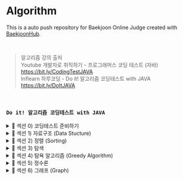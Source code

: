 # Algorithm
This is a auto push repository for Baekjoon Online Judge created with [BaekjoonHub](https://github.com/BaekjoonHub/BaekjoonHub).

<br>

> 알고리즘 강의 출처 <br> 
Youtube 개발자로 취직하기 - 프로그래머스 코딩 테스트 (자바) https://bit.ly/CodingTestJAVA  <br>
Inflearn 하루코딩 - Do it! 알고리즘 코딩테스트 with JAVA https://bit.ly/DoItJAVA 

<br>

### `Do it! 알고리즘 코딩테스트 with JAVA`

<details>
  
  <summary> 📌 섹션 0) 코딩테스트 준비하기 </summary>
  
  * #### `시간복잡도`
    * 보통 코딩테스트 문제는 시간 제한이 있다 (1~2초 내외)
    * 1초당 1억 번의 연산을 한 다고 대략 가정하면 되고, 최악의 연산 시간 (빅오표기법) 이 시간 제한 안에 수행될 수 있도록 문제 풀이를 진행해야 한다
    * 연산 횟수를 구하는 공식 : 알고리즘 시간 복잡도 X 데이터의 크기
    * 상수는 시간복잡도에서 제외하고, 가장 많이 중첩된 반복문 (ex. 이중, 3중 for문...) 이 수행시간이 제일 길기 때문에 시간복잡도의 기준으로 삼는다
    * 코테 문제를 한 번에 맞추면 정말 행운이지만, 문제가 틀렸다면, 1️⃣ 알맞은 알고리즘을 선택했는지 2️⃣ 비효율적인 로직이 쓰였는지, 어떻게 효율적으로 바꿀지 를 중심으로 고민할 것

  <br>
  
  * #### `디버깅`
    * 문제 풀다가 흠... 긴가민가 하는 부분에 디버깅을 찍고 돌려보자 (처음에는 로그를 찍는게 더 편하다고 생각하겠지만 디버깅이 더 괜찮대요)
    * 반복문에서 인덱스 범위 지정 오류 찾아보기
    * 잘못된 변수 사용 오류 찾아보기
    * 자료형 범위 오류 찾아보기 (int 형을 사용했는데 이상하게 음수가 나온다면 long 으로 바꿔보자, 이런 일이 꽤 빈번하게 발생하기 때문에 아예 초장부터 long으로 선언하고 문제 푸는게 정신건강에 이로울 수 있다)

</details>


<details>

  <summary> 📌 섹션 1) 자료구조 (Data Stucture) </summary>

  * #### `배열` 
    * 배열은 메모리의 연속 공간에 값이 채워져 있는 형태의 자료구조, 배열의 값은 인덱스를 통해 참조할 수 있으며, 선언한 자료형의 값만 저장할 수 있다.
    * 인덱스를 사용하여 값에 바로 접근할 수 있다.
    * 새로운 값을 삽입하거나 특정 인덱스에 있는 값을 삭제하기 어렵다. 값을 삽입하거나 삭제하려면 해당 인덱스 주변에 있는 값을 이동시키는 과정이 필요하다.
    * 배열의 크기는 선언할 때 지정할 수 있으며, 한 번 선언하면 크기를 늘리거나 줄일 수 없다.
    * 구조가 간단한 편 ➡️ 코테에서 많이 사용함

  <br>
  
  * #### `리스트` 
    * 리스트는 값과 포인터를 묶은 노드(값, 포인터를 쌍으로 갖는 기초 단위) 라는 것을 포인터로 연결한 자료구조다.
    * 인텍스가 없으므로 값에 접근하려면 Head 포인터부터 순서대로 접근해야 한다. ➡️ 값에 접근하는 속도가 느리다
    * 포인터로 연결되어 있으므로 데이터를 삽입하거나 삭제하는 연산 속도가 빠르다.
    * 선언할 때 크기를 별도로 지정하지 않아도 된다. ➡️ 리스트의 크기는 정해져 있지 않으며, 크기가 변하기 쉬운 데이터를 다룰 때 적절하다!
    * 포인터를 저장할 공간이 필요하므로, 배열보다는 구조가 복잡하다
    * 구현되어있는 ArrayList, LinkedList는 삽입, 삭제, 접근이 내부적으로 지원되기 때문에, 쌩 리스트를 구현하는 경우는 거의 없음 (쌩 리스트를 구현하는건 난이도가 상당히 높음)

  <br>
  
  * #### `구간 합` 
    * 구간 합은 합 배열을 이용하여 시간 복잡도를 더 줄이기 위해 사용하는 특수한 목적의 알고리즘이다.
    * <img width="404" alt="image" src="https://github.com/chujaeyeong/Algorithm/assets/123634960/97c6e441-36dd-472d-8d05-3c520c991e28">

    * 합 배열 S를 만드는 공식 : S[i] = S[i-1] + A[i]

    <br>

    * <img width="404" alt="image" src="https://github.com/chujaeyeong/Algorithm/assets/123634960/73367c95-5cbc-496e-9e44-21a423927ba4">

    * i에서 j까지의 구간 합을 구하는 공식 : S[j] - S[i-1]
   
  <br>

  * #### `투 포인터` 
    * 투포인터의 이동 원칙
    * 번호의 합이 M보다 크므로 큰 번호 index 를 내린다 : A[i] + A[j] > M일 때, j--;
    * 번호의 합이 M보다 작으므로 작은 번호 index를 올린다 : A[i] + A[j] < M일 때, i++;
    * 양쪽 포인터를 모두 이동시키고 count를 증가시킨다 : A[i] + A[j] == M일 때, i++; j--; count++;

  <br>

  * #### `슬라이딩 윈도우` 
    * 시간복잡도가 O(n) 이라 주어진 문제의 max값이 클 때 유용하게 사용할 수 있음.
    * 크기가 정해진 부분 문자열 (윈도우) 를 이동시키면서, 크기를 유지한 상태로 윈도우를 이동시키면서 조건에 맞는지 탐색하는 방법
    * <img width="506" alt="image" src="https://github.com/chujaeyeong/Algorithm/assets/123634960/62a62241-25e8-41e7-b294-a4c823e71b8f">

  <br>

  * #### `스택과 큐` 
    * 스택 : 삽입과 삭제 연산이 후입선출(LIFO)로 이루어져있는 자료구조로, 삽입과 삭제가 한 쪽에서만 일어나는 특징을 가짐
    * 스택은 깊이 우선 탐색 (DFS), 백트래킹 종류의 코테에서 효과적임. 후입선출은 개념 자체가 재귀 함수 알고리즘 원리와 일맥상통함 
      * top : 삽입과 삭제가 일어나는 위치
      * push : top 위치에 현재 있는 데이터를 삭제하고 확인하는 연산
      * peek : top 위치에 현재 있는 데이터를 단순 확인하는 연산
    * 큐 : 삽입 삭제 연산이 선입선출(FIFO)로 이루어져있는 자료구조로, 스택과는 다르게 삽입과 삭제가 양방향에서 일어나는 특징을 가짐
    * 큐는 너비 우선 탐색 (BFS) 에서 자주 사용하는 연산임
      * rear :큐에서 가장 끝 데이터를 가리키는 영역
      * front : 큐에서 가장 앞의 데이터를 가리키는 영역
      * add : rear 부분에 새로운 데이터를 삽입하는 연산
      * poll : front 부분에 있는 데이터를 삭제하고 확인하는 연산
      * peek : front에 있는 데이터를 확인할 때 사용하는 연산
    * 우선순위 큐도 있음 (들어간 순서와 산관 없이 우선순위가 높은 데이터가 먼저 나오는 자료구조, 큐 설정에 따라 front에 항상 최댓값 또는 최솟값이 위치함. 일반적으로 힙(heap, 트리 종류 中 1)을 이용해 구현)

</details>


<details>

  <summary> 📌 섹션 2) 정렬 (Sorting) </summary>

  * #### `버블 정렬 (Bubble Sort)`
    * 인접한 두 개의 데이터 크기를 비교해 정렬하는 방법
    * 간단하게 구현할 수는 있지만, 시간복잡도는 O(n²) 으로, 다른 정렬 알고리즘보다 속도가 느린 편
    * <img width="781" alt="image" src="https://github.com/chujaeyeong/Algorithm/assets/123634960/2fcfd32d-3a20-41b1-8f97-3fc436bc1179">

    * 그림과 같이 루프를 돌면서 인접한 데이터 간의 swap 연산으로 정렬함
    * 만약 특정한 루프의 전체 영역에서 swap이 한 번도 발생하지 않았다면, 그 영역 뒤에 있는 데이터가 모두 정렬되었다는 뜻이므로 프로세스를 종료해도 된다.
   
  <br>

  * #### `선택 정렬 (Selection Sort)`
    * 대상 데이터에서 최대나 최소 데이터를 데이터가 나열된 순으로 찾아가며 선택하는 방법
    * 선택 정렬은 구현 방법이 복잡하고, 시간 복잡도도 O(n²)으로 효율적이지 않아 코딩테스트에서는 많이 사용하지 않지만, 이를 응용하는 문제가 나올 수 있고 기술면접에서 간간히 물어봄
    * <img width="432" alt="image" src="https://github.com/chujaeyeong/Algorithm/assets/123634960/4442d2e7-2941-411d-932b-bbcac1f11c5e"> 

    * 남은 정렬 부분에서 최솟값 또는 최댓값을 찾는다 ➡️ 남은 정렬 부분에서 가장 앞에 있는 데이터와 선택된 데이터를 swap 한다 ➡️
      가장 앞에 있는 데이터의 위치를 변경해(index++) 남은 정렬 부분의 번위를 축소한다 ➡️ 전체 데이터 크기만큼 index가 커질 때까지, 즉 남은 정렬 부분이 없을 때까지 반복한다

  <br>

  * #### `삽입 정렬 (Insertion Sort)`
    * 이미 정렬된 데이터 범위에 정렬되지 않은 데이터를 적절한 위치에 삽입시켜 정렬하는 방법
    * 시간 복잡도는 버블정렬, 선택정렬과 동일하게 O(n²)으로 느린 편이지만, 구현하기 쉬운 편 (시간복잡도가 느려서 코테에서 자주 사용하지는 않는 정렬이지만 면접때 정렬 관련된 질문 나오는거에 대비해서 알아두면 좋다)
    * <img width="757" alt="image" src="https://github.com/chujaeyeong/Algorithm/assets/123634960/bcaa3e60-133f-4046-8609-d8db6c1a00de"> 

    * 선택 데이터를 현재 정렬된 데이터 범위 내에서 적절한 위치의 삽입하는 것이 삽입 정렬의 전부다
    * 현재 index에 있는 데이터 값을 선택한다 ➡️ 현재 선택한 데이터가 정렬된 데이터 범위에 삽입될 위치를 탐색한다 ➡️ 삽입 위치부터 index에 있는 위치까지 shift 연산을 수행한다
       ➡️ 전체 데이터의 크기만큼 index가 커질 때까지, 즉 선택할 데이터가 없을 떄까지 반복한다
    * 적절한 삽입 위치를 탐색하는 부분에서 이진 탐색 등과 같은 탐색 알고리즘을 사용하면 시간 복잡도를 줄일 수 있음!
  
  <br>
  
  * #### `퀵 정렬 (Quick Sort)`
    * 기준값 (pivort) 을 선정해 해당 값보다 작은 데이터와 큰 데이터로 분류하는 것을 반복해 정렬하는 알고리즘
    * 기준값이 어떻게 선정되는지가 시간 복잡도에 많은 영향을 미치고, 평균 시간 복잡도는 O(nlogn)이며 최악의 경우에는 시간 복잡도가 O(n²)이 됨
    * <img width="429" alt="image" src="https://github.com/chujaeyeong/Algorithm/assets/123634960/fcb767f9-8ce0-41c8-91ba-f962e1262a9e">
    * <img width="739" alt="image" src="https://github.com/chujaeyeong/Algorithm/assets/123634960/d91a2127-bb15-429b-bc1e-f6a79b0066ea">

    * pivort 선정을 운에 맡겨야되서 평균 시간 복잡도랑 최악 시간복잡도 차이가 심한 정렬이지만, 평균 시간 복잡도는 나름 준수한 편으로 코테에서는 종종 응용하는편 (재귀함수 활용)

  <br>
  
  * #### `병합 정렬 (Merge Sort)`
    * 분할 정복 (divide and conquer) 방식을 사용해서 데이터를 분할하고, 분할한 집합을 정렬하며 합치는 알고리즘, 시간 복잡도는 O(nlogn) 으로 준수한 편이다
    * <img width="346" alt="image" src="https://github.com/chujaeyeong/Algorithm/assets/123634960/444bc65b-03b6-4388-8804-0ec3a57feaeb">

    * 병합 정렬은 2개의 그룹을 병합하는 원리라는걸 꼭 숙지할 것 (투 포인터 활용, 앞 그룹은 정렬 시켜놓고 포인터 주고, 뒷 그룹은 정렬 안 되어있는 상태에서 병합 정렬을 쓰는 것)
  
  <br>
  
  * #### `기수 정렬 (Redix Sort)`
    * 기수 정렬은 값을 비교하지 않는 특이한 정렬
    * 값을 놓고 비교할 자릿수를 정한 다음, 해당 자릿수만 비교하는 정렬, 시간 복잡도는 O(kn) 이다 (여기서 k는 자릿수를 의미함)
    * 데이터가 굉장히 많은데, 각 데이터의 자릿수가 길지 않다면 시간 복잡도가 낮은 편이라 써먹어도 괜찮은 정렬임
    * 기수 정렬은 10개의 큐를 이용하는데, 각 큐는 값의 자릿수를 대표함 (0~9)
    * <img width="668" alt="image" src="https://github.com/chujaeyeong/Algorithm/assets/123634960/c4e5952f-0661-4cbe-b2f1-3e54a1142ff1"> 

</details>
    

<details>
  
  <summary> 📌 섹션 3) 탐색 </summary>

  * #### `DFS (깊이 우선 탐색)` 
    * 깊이 우선 탐색 (DFS : depth-first search) 은 그래프 완전 탐색 기법 중 하나이며, 그래프의 시작 노드에서 출발하여 탐색할 한 쪽 분기를 정하여 최대 깊이까지 탐색을 마친 후 다른 쪽 분기로 이동하여 다시 탐색을 수행하는 알고리즘이다
    * 재귀 함수르 구현하고, 스택 자료구조를 이용한다 (FILO)
    * 시간 복잡도는 O(V + E) (여기서 V : 노드 수 / E : 엣지 수 이다.)
    * DFS은 실제 구현 시 재귀함수를 이용하므로, 스택 오버플로에 유의해야함.
    * DFS는 한 번 방문한 노드를 다시 방문하면 안 되므로, 노드 방문 여부를 체크할 배열이 필요
    * <img width="796" alt="image" src="https://github.com/chujaeyeong/Algorithm/assets/123634960/eb8c56ef-d583-46fd-bba6-c8e21fe70050">
    * <img width="796" alt="image" src="https://github.com/chujaeyeong/Algorithm/assets/123634960/c174e576-08b8-4149-b665-6e3e78018c47">
    * <img width="796" alt="image" src="https://github.com/chujaeyeong/Algorithm/assets/123634960/52c51a6b-a9ae-4403-90d0-6cb159c434d1">

  <br>

  * #### `BFS (너비 우선 탐색)` 
    * 너비 우선 탐색 (BFS : breadth-first search) 도 DFS 와 동일하게 그래프를 완전 탐색하는 방법 중 하나고, 시작 노드에서 출발해 시작 노드를 기준으로 가까운 노드를 먼저 방문하면서 탐색하는 알고리즘이다
    * 선입선출 (FIFO) 이 특징이며, 큐 자료구조를 이용한다.
    * 시간복잡도는 O(V + E) (여기서 V : 노드 수 / E : 엣지 수 이다.) 로 DFS와 동일하다
    * 너비 우선 탐색은 탐색 시작 노드와 가까운 노드를 우선하여 탐색하므로, 목표 노드에 도착하는 경로가 여러 개일 때 최단 경로를 보장함
    * <img width="514" alt="image" src="https://github.com/chujaeyeong/Algorithm/assets/123634960/0546f3c4-de29-4fc3-a040-8e140ef83b55">

    * <img width="514" alt="image" src="https://github.com/chujaeyeong/Algorithm/assets/123634960/71449ec1-be28-43c3-b1d3-4af190f8dafb">

    * <img width="514" alt="image" src="https://github.com/chujaeyeong/Algorithm/assets/123634960/fe921be3-f553-41ef-b838-92f5db61674a">


  * #### `이진 탐색 (binary search)` 
    * 이진 탐색 이란, 데이터가 정렬되어 있는 상태에서 원하는 값을 찾아내는 알고리즘이다.
    * 대상 데이터의 중앙값과 찾고자 하는 값을 비교해 데이터의 크기를 절반씩 줄이면서 대상을 찾음
    * 이진탐색의 시간 복잡도는 O(logN)
    * 이진 탐색은 정렬 데이터에서 원하는 데이터를 탐색할 때 사용하는 가장 일반적인 알고리즘, 구현 및 원리가 비교적 간단해서 코테에 자주 출제되는 영역임 !
    * 다만, 이진 탐색은 데이터가 정렬되어 있어야 정상적으로 수행할 수 있으니까 이진 탐색 실행 전에 데이터 정렬은 필수임
    
    <br>
    
    * 이진 탐색 과정 (오름차순으로 정렬된 데이터 기준, 내림차순은 이 과정을 반대로 하면 됨.)
      * 1. 현재 데이터셋의 중앙값을 선택한다
        2. 중앙값 > 타깃 데이터 일 때, 중앙값 기준으로 왼쪽 데이터셋을 선택한다.
        3. 중앙값 < 타깃 데이터일 때, 중앙값 기준으로 오른쪽 데이터셋을 선택한다.
        4. 과정 1 ~ 3을 반복하다가, 중앙값 == 타깃 데이터일 때 이진 탐색을 종료한다.
           <img width="500" alt="image" src="https://github.com/chujaeyeong/Algorithm/assets/123634960/6780d232-b208-4e5d-be24-bf787159de42">
    
</details>


<details>

  <summary> 📌 섹션 4) 탐욕 알고리즘 (Greedy Algorithm) </summary>
  
  * #### `그리디 알고리즘 (탐욕법)` 
    * 그리디 알고리즘이란, 현재 상태에서 보는 선택지 중 최선의 선택지가 전체 선택지 중 최선의 선택지라고 가정하는 알고리즘이다.
    * 그리디 알고리즘의 크리티컬 포인트는, 그리디 알고리즘이 선택하는 최선의 선택지는 문제에서의 최적의 해(best answer) 를 보장하지 않는다는 점이다
    * 그래서 실제 코딩테스트에서 그리디 알고리즘을 적용할 수 있는지 판단하는 과정이 매우 중요함
    * 그리디 알고리즘의 수행 과정
      * 1. 해 선택 : 현재 상태에서 가장 최선이라고 생각되는 해를 선택한다.
        2. 적절성 검사 : 현재 선택한 해가 전체 문제의 제약 조건에 벗어나지 않는지 검사한다.
        3. 해 검사 : 현재까지 선택한 해 집합이 전체 문제를 해결할 수 있는지 검사한다. 전체 문제를 해결하지 못한다면, 1번으로 돌아가서 같은 과정을 반복한다.
  
</details>


<details>

  <summary> 📌 섹션 5) 정수론 </summary>

  * #### `소수 구하기 (에라토스테네스의 체)` 
    * 소수 (prime number) : 자신보다 작은 2개의 자연수를 곱해 만들 수 없는 1보다 큰 자연수, 1과 자기 자신 외에 약수가 존재하지 않는 수
    * 종종 소수를 판별하는 '소수 구하기' 문제가 종종 출제되는데, 소수를 구하는 대표적인 판별법으로는 **에라토스테네스의 체** 가 있음.
    * 에라토스테네스의 체의 원리
      * 1. 구하고자 하는 소수의 범위만큼 1차원 배열을 생성한다.
           <img width="562" alt="image" src="https://github.com/chujaeyeong/Algorithm/assets/123634960/48596866-1dfd-44fd-86f6-1df0186c201f">

        2. 2부터 시작하고 현재 숫자가 지워지지 않을 때는, 현재 선택된 숫자의 배수에 해당하는 수를 배열에서 끝까지 탐색하면서 지운다. **이때, 처음으로 선택된 숫자는 지우지 않는다. ➡️ 이게 소수임**
           
           <img width="562" alt="image" src="https://github.com/chujaeyeong/Algorithm/assets/123634960/797f9b81-3cb3-48f7-9092-dddb92ce474d">
           <img width="562" alt="image" src="https://github.com/chujaeyeong/Algorithm/assets/123634960/e734402a-16d2-40fa-bf34-8c9d85fc6053">

        4. 배열의 끝까지 2번을 반복한 후, 배열에서 남아있는 모든 수를 출력한다. ➡️ **소수 모두 출력**
           <img width="562" alt="image" src="https://github.com/chujaeyeong/Algorithm/assets/123634960/c19856e8-923b-46d4-93e8-e989d265ae35">
           <img width="562" alt="image" src="https://github.com/chujaeyeong/Algorithm/assets/123634960/241a9bfa-b495-43f8-b155-a2cd85065a14">
    
    <br>

    * 에라토스테네스의 체를 사용할 때 시간 복잡도
      * 에라토스테네스의 체를 구현하려면 이중 for문을 사용하는게 일반적이라, 시간복잡도는 O(N²)이다.
      * 그러나 실제 시간 복잡도는 최적화의 정도에 따라 다르겠지만, 배수를 삭제하는 연산으로 실제 구현에서 바깥쪽 for문을 생략하는 경우가 빈번하게 발생하기 때문에, 보~통은 구현하면 O(Nlog(logN))이 나온다
      * 그래서 소수 구하기 문제에서는 에라토스테네스의 체를 사용하는 것이 일반적인 방법으로 통용되고 있다.

  <br>
    
  * #### `오일러 피` 
    * 오일러 피 함수 P[N]의 정의는 1부터 N까지 범위에서 N과 서로소인 자연수의 개수를 뜻함
    * 오일러 피 함수는 증명 과정을 알고있어야 완벽하게 알 수 있다 (원리를 알면 풀고 모르면 접근하기가 힘든 문제, 근데 출제 빈도는 높지 않음)
    * 같은 정수론인 에라토스테네스의 체와 유사한 원리다
    * 오일러 피 함수의 원리
      * 1. 구하고자 하는 오일러 피의 범위만큼 배열을 자기 자신의 인덱스값으로 초기화한다.
           <img width="699" alt="image" src="https://github.com/chujaeyeong/Algorithm/assets/123634960/8cf80bfd-e52f-4896-aeaa-4f17f3f6a960">

        2. 2부터 시작해 현재 배열의 값과 인덱스가 같으면 (= 소수일 때) 현재 선택된 숫자(K)의 배수에 해당하는 수를 배열의 끝까지 탐색하며 **P[i] = P[i] - P[i]/K** 연산을 수행한다. (여기서 i는 K의 배수)
           <img width="825" alt="image" src="https://github.com/chujaeyeong/Algorithm/assets/123634960/6ea90054-2a0b-4649-ab4e-f6867df24ecc">
           <img width="825" alt="image" src="https://github.com/chujaeyeong/Algorithm/assets/123634960/85a63cde-2560-4579-9b26-8497f9dc593d">


        3. 배열의 끝까지 2번을 반복하여 오일러 피 함수를 완성한다.
           <img width="719" alt="image" src="https://github.com/chujaeyeong/Algorithm/assets/123634960/a2bd9620-ff10-4367-8079-84086a5b4639">


  <br>

  * #### `유클리드 호제법 (euclidean - algorithm)` 
    * 유클리드 호제법이란, 두 수의 최대 공약수를 구하는 알고리즘이다
    * 일반적으로 최대 공약수를 구하는 방법은 소인수 분해를 이용한 공통된 소수들의 곱으로 표현할 수 있지만, 유클리드 호제법을 이용하면 좀 더 간단하게 최대 공약수를 구할 수 있다
    * 유클리드 호제법을 수행하려면, 먼저 MOD (모드) 연산을 이해하고 있어야 한다. (% 나머지 구하는 연산)
    * MOD : 두 값을 나눈 나머지를 구하는 연산 (ex. 10 MOD 4 = 2, 10 % 4 = 2 와 같음)
    * MOD 연산으로 구현하는 유클리드 호제법
      * 1. 큰 수를 작은 수로 나누는 MOD 연산을 수행한다.
        2. 앞 단계에서의 작은 수와 MOD 연산 결괏값 (나머지) 으로 MOD 연산을 수행한다. (여기서 최대 공약수를 구하는 연산은 일반적으로 gcd 로 정의한다)
        3. 2번 단계를 반복하다가, 나머지가 0이 되는 순간의 작은 수를 최대 공약수로 선택한다.
           <img width="705" alt="image" src="https://github.com/chujaeyeong/Algorithm/assets/123634960/97b3dc0d-a97f-4af2-a5a1-70cb9442ec78">

    * 유클리드 호제법은 코딩테스트에서 재귀함수로 구현하는 편이다

</details>


<details>
  
  <summary> 📌 섹션 6) 그래프 (Graph) </summary>  

  * #### `그래프의 표현`
    * 그래프를 구현하는 방법은 총 3가지가 있다.
    * 1. **에지 리스트 (edge list)** <br>
      에지를 중심으로 그래프를 표현한다. 에지 리스트는 배열에 출발 노드, 도착 노드를 저장하여 에지를 표현하거나, 출발 노드, 도착 노드, 가중치를 저장하여 가중치가 있는 에지를 표현한다. <br>
      에지 리스트는 구현하기는 쉬운 반면, 특정 노드와 관련되어 있는 에지를 탐색하기 쉽지 않다는 단점이 있다. <br>
      에지 리스트는 벨만 포드나 크루스칼(MST) 알고리즘에 사용하며, 노드 중심 알고리즘에는 잘 사용하지 않는다.

      * 에지 리스트로 가중치 없는 그래프 표현하기
         
        <img width="527" alt="image" src="https://github.com/chujaeyeong/Algorithm/assets/123634960/cac47996-6359-4ece-841e-511447363894">

        가중치가 없는 그래프는 출발 노드와 도착 노드만 표현하므로, 배열의 행은 2개면 충분하다. 노드는 여러 자료형을 사용할 수 있으며, 다음의 경우 노드는 Integer형이다. <br>
        방향이 없는 그래프라면, [1, 2] 랑 [2, 1] 은 같은 표현이다.
        
      * 에지 리스트로 가중치 없는 그래프 표현하기
         
        <img width="527" alt="image" src="https://github.com/chujaeyeong/Algorithm/assets/123634960/88c55c40-0932-45cc-8f58-ff6423f25479">

        가중치가 있는 그래프는 행을 3개로 늘려 3번째 행에 가중치를 저장하면 된다.

    * 2. **인접 행렬 (adjacency matrix)** <br>
      인접행렬은 2차원 배열을 자료구조로 이용하여 그래프를 표현한다. 인접행렬은 에지 리스트와 다르게 노드 중심으로 그래프를 표현한다. <br>
      만약 노드가 5개인 그래프를 인접 행렬로 표현하려면, 5*5 로 표현하면 된다 (A[5][5] 이런식으로) <br>
      인접 행렬의 장점은, 구현이 쉽고 두 노드를 연결하는 에지의 여부와 가중치값은 배열에 직접 접근하면 바로 확인할 수 있다는 점이다. <br>
      하지만, 인접 행렬의 크리티컬 포인트는 노드와 관련되어 있는 에지를 탐색하려면 N번 접근해야하므로 노트 개수에 비해 에지가 적을 때에는 공간 효율성이 떨어지고, 노드 개수가 많은 경우 아예 2차원 배열 선언 자체를 할 수 없는 결함이 있다.
      (ex. 노드가 3만 개가 넘으면 java heap space 에러 발생)

      * 인접 행렬로 가중치 없는 그래프 표현하기

        <img width="591" alt="image" src="https://github.com/chujaeyeong/Algorithm/assets/123634960/35be90e4-c278-46d5-b066-1e1d0bddecac">

        예를 들어 3에서 4로 가는 에지가 있다면, 3행 4열에 1을 기록한다. (여기서 인덱스를 중심으로 1을 저장하는 이유는 가중치가 없기 때문)

      * 인접 행렬로 가중치가 있는 그래프 표현하기
     
        <img width="591" alt="image" src="https://github.com/chujaeyeong/Algorithm/assets/123634960/a2f5403b-594c-4000-a541-f7ae3a50c0c4">

        예를 들어 2에서 5로 향하는 에지가 있고, 그 에지의 가중치가 15라면, 2행 5열에 15를 기록하는 방식

    * 3. **인접 리스트 (adjacency list)** ⭐️ 가장 중요 <br>
      인접 리스트는 ArrayList 로 그래프를 표현한다. 노드 개수만큼 ArrayList를 선언해서 푸는 방식이며, 대부분 인접 리스트 방식으로 코딩테스트 문제를 풀게 된다. <br>
      그래프를 구현하는 다른 방법들에 비해 인접 리스트를 이용한 그래프 구현은 복잡한 편이다. 하지만, 노드와 연결되어 있는 에지를 탐색하는 시간은 매우 뛰어난 편이며, 노드 개수가 커도 공간 효율이 좋아 메모리 초과 에러가 발생하지 않는다. <br>
      이런 장점으로 실제 코딩테스트에서는 인접 리스트를 이용한 그래프 구현을 선호한다. 

      * 인접 리스트로 가중치 없는 그래프 표현하기

        <img width="591" alt="image" src="https://github.com/chujaeyeong/Algorithm/assets/123634960/73d98495-3ff3-4872-bdbf-cdfec0b6692e">

        인접 리스트에는 N번 노드와 연결되어 있는 노드를 배열의 위치 N에 연결된 노드 개수만큼 배열을 연결하는 방식으로 표현한다. <br>
        예를 들어, 노드 1과 연결된 2, 3 노드는 ArrayList[1]에 [2, 3]을 연결하는 방식으로 표현한다.

      * ⭐️ 인접 리스트로 가중치 있는 그래프 표현하기

        <img width="591" alt="image" src="https://github.com/chujaeyeong/Algorithm/assets/123634960/302089a7-1580-437d-84d9-d5359f570ae3">

        가중치가 있는 경우, 자료형을 클래스로 사용해야 한다 (예시에서는 Node 라는 클래스를 자료형으로 사용) 그 다음, (도착 노드, 가중치) 를 갖는 Node 클래스를 선언하여 ArrayList 에 사용한다. <br>
        예를 들어, 그림에서처럼 3 노드 정보를 넣고 싶으면, 먼저 Node 라는 클래스를 상단에 선언하고, A[3].add(New Node(4, 3)) 이런식으로 추가해주면 된다.

  <br>
  
  * #### `유니온 파인드 (union-find)`
    * 유니온 파인드는 일반적으로 여러 노드가 있을 때, 특정 2개의 노드를 연결해 1개의 집합으로 묶는 union 연산과 두 노드가 같은 집합에 속해 있는지를 확인하는 find 연산으로 구성되어있는 알고리즘이다.
    * 유니온 파인드는 union, find 연산을 완벽하게 이해하는 것이 핵심
    * 유니온 파인드만 가지고는 그래프 카테고리의 알고리즘이라고 묶는건 무리가 있지만, 그래프 알고리즘 문제에 많이 활용되기 때문에 알아두면 좋다
    
    <br>

    * union, find 연산
    * union 연산 : 각 노드가 속한 집합을 1개로 합치는 연산. 노드 a, b 가 a ∈ A, b ∈ B 일 떼 (a는 A의 원소, b는 B의 원소) union(a, b) 는 A ∪ B (A와 B의 합집합) 을 말한다.
    * find 연산 : 특정 노드 a에 관해 a가 속한 집합의 대표 노드를 반환하는 연산. 노드 a가 a ∈ A 일 때 (a는 A의 원소), find(a) 는 A집합의 대표 노드를 반환한다.
    
    <br>

    * 유니온 파인드의 알고리즘 구현 방법
    * 1. 1차원 배열을 이용하기

         <img width="680" alt="image" src="https://github.com/chujaeyeong/Algorithm/assets/123634960/18232f9c-fbbc-45be-a813-248b0035017e">

         처음에는 노드가 연결되어 있지 않으므로 각 노드가 대표 노드가 된다. 각 노드가 모두 대표 노드이므로 배열은 자신의 인덱스값으로 **초기화**한다.

      2. 2개의 노드를 선택해 각각의 대표 노드를 찾아 연결하는 union 연산 수행

         <img width="680" alt="image" src="https://github.com/chujaeyeong/Algorithm/assets/123634960/30929c1c-2e4b-4571-8a1b-94f582cb7936">

         1, 4와 5, 6을 union 연산으로 연결한다. 배열[4]는 1로, 배열[6]은 5로 업데이트한다. <br>
         1은 대표노드, 4는 자식 노드로 union 연산을 하므로, 배열[4]의 대표 노드를 1로 설정한 것이다. <br>
         ➡️ **다시 말해, 자식 노드로 들어가는 노드값 4를 대표 노드값 1로 변경한 것이다. 그 결과, 각각의 집합이었던 1, 4는 하나로 합쳐진다.** <br>
         ⭐️ union 연산을 할 때 항상 대표 노드끼리 연결해준다! 처음에는 노드간 연결이 하나도 되어있지 않을 때는 노드 모두가 대표 노드라 그냥 연결되지만, 연결 된 후에는 대표 노드끼리 연결해주게 된다. <br>
         그래서 union(4, 6) 으로 4와 6을 연결하려고 하면, 4와 6은 대표 노드가 아니기 때문에 4의 대표 노드 1에 6의 대표 노드 5을 연결한게 된다. 배열은 그럼 그림처럼 [1, 2, 3, 1, 1, 5] 가 된다.

      3. 자신이 속한 집합의 대표 노드를 찾는 연산인 find 연산을 수행 (대표 노드를 찾고, 그래프를 정돈하고, 시간복잡도를 향상시킴)

         <img width="680" alt="image" src="https://github.com/chujaeyeong/Algorithm/assets/123634960/62c3b6ea-e61b-4c57-a656-6ba6e633201d">
         
         ⭐️ find 연산 수행 과정
         * 1. 대상 노드 배열에 index값과 value값이 동일한지 확인한다.
           2. 동일하지 않으면 value값이 가리키는 index위치로 이동한다.
           3. 이동 위치의 index값과 value값이 같을 때까지 1~2 과정을 반복한다. (재귀 함수로 구현)
           4. 대표 노드에 도달하면 재귀 함수를 빠져나오면서 거치는 모든 노드값을 루트 노드값으로 변경한다.

         * find 연산 시 왜 시간복잡도가 줄어들까? : find 연산 과정을 위 그림에서 보면, 연산을 할 때 거치는 노드들이 대표 노드와 바료 연결되는 형태로 변경된다.
           이러면 추후 노드와 관련된 find 연산 속도가 O(1)로 변경된다. 한 번의 find 연산으로 **경로 압축**의 효과가 이루어지때문에 시간 복잡도가 줄어든다.

           <img width="634" alt="image" src="https://github.com/chujaeyeong/Algorithm/assets/123634960/120394e2-fe3e-4f92-9c26-877f4dd5efa7">

           이렇게 그림에서처럼 재귀 함수를 빠져나오면서 find 연산으로 값이 다 업데이트되니까 시간 복잡도 향상 효과가 있다.

  <br>
  
  * #### `위상 정렬 (topology sort)`
    * 위상 정렬이란, 사이클이 없는 방향 그래프에서 노드 순서를 찾는 알고리즘이다. (시간복잡도 : O(V + E))
    * 위상 정렬의 특징은 사이클이 없어야 한다는 것이다. 또한, 위상정렬에서는 항상 유일한 값으로 정렬되지 않으므로 정답이 여러 개일 수 있다.
    * 사이클이 존재하면 노드 간의 순서를 명확하게 정의할 수 없으므로 위상 정렬을 적용할 수 없다.

    <br>

    * 위상 정렬의 핵심 이론
    * 1. 진입 차수에 대한 이해 : 진입 차수(in-degree)는 자기 자신을 가리키는 에지의 개수이다.

         <img width="572" alt="image" src="https://github.com/chujaeyeong/Algorithm/assets/123634960/a10a6651-f564-4e96-b260-7ff2532d9d34">

         <img width="572" alt="image" src="https://github.com/chujaeyeong/Algorithm/assets/123634960/da927a23-15cb-4d82-9c8c-66bbf31e38df">

         그림에서 그래프는 ArrayList 로 표현했고, 그래프는 사이클이 없는 상태이다. <br>
         진입 차수 배열 D를 업데이트한다. 1에서 2, 3을 가리키고 있으므로, D[2], D[3] 을 각각 1만큼 증가시신다.

       2. 위상 정렬 배열에 진입 차수가 0인 노드의 값을 저장 
     
          <img width="572" alt="image" src="https://github.com/chujaeyeong/Algorithm/assets/123634960/ba8ac2fa-2e03-4f05-88ae-054afacfb578">

          <img width="572" alt="image" src="https://github.com/chujaeyeong/Algorithm/assets/123634960/88b1c569-a9e6-42ba-ae96-24ce77ff13e1">

          진입 차수 배열에서 진입 차수가 0인 노드를 선택하고, 선택된 노드를 정렬 배열에 저장, 그 후 인접 리스트에서 선택된 노드가 가리키는 노드들의 진입 차수를 1씩 뺀다.

       3. 2번 과정 반복 후 위상 정렬 배열 종료
     
          <img width="572" alt="image" src="https://github.com/chujaeyeong/Algorithm/assets/123634960/130a0f6f-039c-43cc-9912-5312497ef002">


    <br>

    * 위상 정렬의 수행 과정
      * 1. 진입 차수가 0인 노드를 큐에 저장한다.
        2. 큐에서 데이터를 poli해서 해당 노드를 탐색 결과에 추가하고, 해당 노드가 가리키는 노드의 진입 차수를 1씩 감소한다.
        3. 감소했을 때 진입 차수가 0이 되는 노드를 큐에 offer 한다.
        4. 큐가 빌 때까지 1~3번 과정을 반복한다. 


  
</details>




